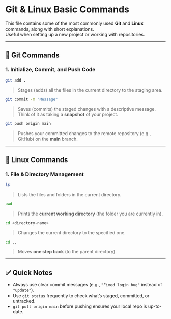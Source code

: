 
# Git & Linux Basic Commands

This file contains some of the most commonly used **Git** and **Linux** commands, along with short explanations.  
Useful when setting up a new project or working with repositories.

---

## 🚀 Git Commands

### 1. Initialize, Commit, and Push Code
```bash
git add .
````

> Stages (adds) all the files in the current directory to the staging area.

```bash
git commit -m "Message"
```

> Saves (commits) the staged changes with a descriptive message.
> Think of it as taking a **snapshot** of your project.

```bash
git push origin main
```

> Pushes your committed changes to the remote repository (e.g., GitHub) on the **main** branch.

---

## 📂 Linux Commands

### 1. File & Directory Management

```bash
ls
```

> Lists the files and folders in the current directory.

```bash
pwd
```

> Prints the **current working directory** (the folder you are currently in).

```bash
cd <directory-name>
```

> Changes the current directory to the specified one.

```bash
cd ..
```

> Moves **one step back** (to the parent directory).

---

## ✅ Quick Notes

* Always use clear commit messages (e.g., `"Fixed login bug"` instead of `"update"`).
* Use `git status` frequently to check what’s staged, committed, or untracked.
* `git pull origin main` before pushing ensures your local repo is up-to-date.

